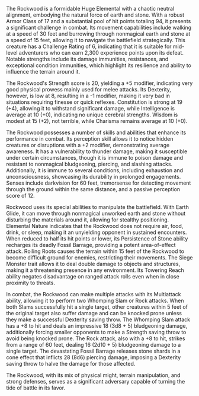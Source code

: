 The Rockwood is a formidable Huge Elemental with a chaotic neutral alignment, embodying the natural force of earth and stone. With a robust Armor Class of 17 and a substantial pool of hit points totaling 94, it presents a significant challenge in combat. Its movement capabilities include walking at a speed of 30 feet and burrowing through nonmagical earth and stone at a speed of 15 feet, allowing it to navigate the battlefield strategically. This creature has a Challenge Rating of 6, indicating that it is suitable for mid-level adventurers who can earn 2,300 experience points upon its defeat. Notable strengths include its damage immunities, resistances, and exceptional condition immunities, which highlight its resilience and ability to influence the terrain around it.

The Rockwood's Strength score is 20, yielding a +5 modifier, indicating very good physical prowess mainly used for melee attacks. Its Dexterity, however, is low at 8, resulting in a -1 modifier, making it very bad in situations requiring finesse or quick reflexes. Constitution is strong at 19 (+4), allowing it to withstand significant damage, while Intelligence is average at 10 (+0), indicating no unique cerebral strengths. Wisdom is modest at 15 (+2), not terrible, while Charisma remains average at 10 (+0).

The Rockwood possesses a number of skills and abilities that enhance its performance in combat. Its perception skill allows it to notice hidden creatures or disruptions with a +2 modifier, demonstrating average awareness. It has a vulnerability to thunder damage, making it susceptible under certain circumstances, though it is immune to poison damage and resistant to nonmagical bludgeoning, piercing, and slashing attacks. Additionally, it is immune to several conditions, including exhaustion and unconsciousness, showcasing its durability in prolonged engagements. Senses include darkvision for 60 feet, tremorsense for detecting movement through the ground within the same distance, and a passive perception score of 12.

Rockwood uses its special abilities to manipulate the battlefield. With Earth Glide, it can move through nonmagical unworked earth and stone without disturbing the materials around it, allowing for stealthy positioning. Elemental Nature indicates that the Rockwood does not require air, food, drink, or sleep, making it an unyielding opponent in sustained encounters. When reduced to half its hit points or lower, its Persistence of Stone ability recharges its deadly Fossil Barrage, providing a potent area-of-effect attack. Roiling Roots causes the terrain within 15 feet of the Rockwood to become difficult ground for enemies, restricting their movements. The Siege Monster trait allows it to deal double damage to objects and structures, making it a threatening presence in any environment. Its Towering Reach ability negates disadvantage on ranged attack rolls even when in close proximity to threats.

In combat, the Rockwood can make multiple attacks with its Multiattack ability, allowing it to perform two Whomping Slam or Rock attacks. When both Slams successfully hit a single target, other creatures within 5 feet of the original target also suffer damage and can be knocked prone unless they make a successful Dexterity saving throw. The Whomping Slam attack has a +8 to hit and deals an impressive 18 (3d8 + 5) bludgeoning damage, additionally forcing smaller opponents to make a Strength saving throw to avoid being knocked prone. The Rock attack, also with a +8 to hit, strikes from a range of 60 feet, dealing 16 (2d10 + 5) bludgeoning damage to a single target. The devastating Fossil Barrage releases stone shards in a cone effect that inflicts 28 (8d6) piercing damage, imposing a Dexterity saving throw to halve the damage for those affected. 

The Rockwood, with its mix of physical might, terrain manipulation, and strong defenses, serves as a significant adversary capable of turning the tide of battle in its favor.